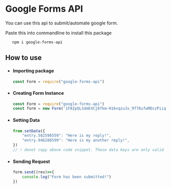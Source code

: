 # Google Forms API
You can use this api to submit/automate google form.

Paste this into commandline to install this package
```
   npm i google-forms-api 
```

## How to use

-  #### Importing package

    ```js
    const Form = require("google-forms-api")
    ```
- #### Creating Form Instance
    
    ```js
    const Form = require("google-forms-api")
    const form = new Form('1FAIpQLSdmE4Cj8fkm-H16vqzuJx_9T78ufwMDszPiiqCiENNoop7s1A') // Form id
    ```
- #### Setting Data
    ```js
    from.setData({
        "entry.582598559": "Here is my reply!",
        "entry.946288599": "Here is my another reply!",
    })
    // ! donot copy above code snippet. Those data keys are only valid for my form. You have to see the network tab while submitting the form and get the key values for now.
    ```
- #### Sending Request

    ```js
    form.send((res)=>{
        console.log("Form has been submitted!")
    })
    ```



